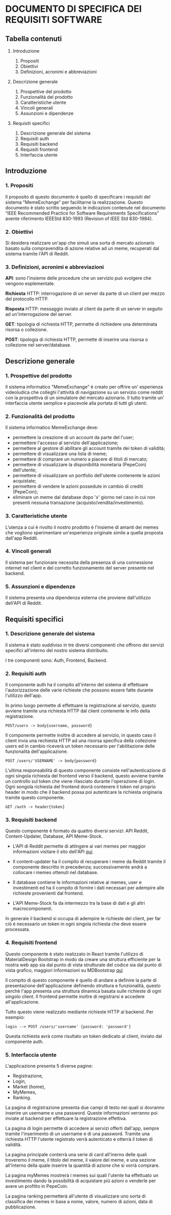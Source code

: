 # DOCUMENTO DI SPECIFICA DEI REQUISITI SOFTWARE

## Tabella contenuti

1. Introduzione

   1. Propositi
   2. Obiettivi
   3. Definizioni, acronimi e abbreviazioni

2. Descrizione generale

   1. Prospettive del prodotto
   2. Funzionalità del prodotto
   3. Caratteristiche utente
   4. Vincoli generali
   5. Assunzioni e dipendenze

3. Requisiti specifici

   1. Descrizione generale del sistema
   2. Requisiti auth
   3. Requisiti backend
   4. Requisiti frontend
   5. Interfaccia utente

## Introduzione

### 1. Propositi

Il proposito di questo documento è quello di specificare i requisiti del sistema "MemeExchange" per facilitarne la realizzazione.
Questo documento è stato scritto seguendo le indicazioni contenute nel documento “IEEE Recommended Practice for Software Requirements Specifications” avente riferimento IEEEStd 830-1993 (Revision of IEEE Std 830-1984).

### 2. Obiettivi

Si desidera realizzare un'app che simuli una sorta di mercato azionario basato sulla compravendita di azione relative ad un meme, recuperati dal sistema tramite l'API di Reddit.

### 3. Definizioni, acronimi e abbreviazioni

**API**: sono l'insieme delle procedure che un servizio può svolgere che vengono esplementate.

**Richiesta** HTTP: interrogazione di un server da parte di un client per mezzo del protocollo HTTP.

**Risposta** HTTP: messaggio inviato al client da parte di un server in seguito ad un'interrogazione del server.

**GET**: tipologia di richiesta HTTP, permette di richiedere una determinata risorsa o collezione.

**POST**: tipologia di richiesta HTTP, permette di inserire una risorsa o collezione nel server/database.

## Descrizione generale

### 1. Prospettive del prodotto

Il sistema informatico "MemeExchange" è creato per offrire un' esperienza videoludica che colleghi l'attività di navigazione su un servizio come reddit con la prospettiva di un simulatore del mercato azionario. Il tutto tramite un' interfaccia utente semplice e piacevole alla portata di tutti gli utenti.

### 2. Funzionalità del prodotto

Il sistema informatico MemeExchange deve:

- permettere la creazione di un account da parte del l'user;
- permettere l'accesso al servizio dell'applicazione;
- permettere al gestore di abilitare gli account tramite dei token di validità;
- permettere di visualizzare una lista di meme;
- permettere di comprare un numero a piacere di titoli di mercato;
- permettere di visualizzare la disponibilità monetaria (PepeCoin) dell'utente;
- permettere di visualizzare un portfolio dell'utente contenente le azioni acquistate;
- permettere di vendere le azioni possedute in cambio di crediti (PepeCoin);
- eliminare un meme dal database dopo 'x' giorno nel caso in cui non presenti nessuna transazione (acquisto/vendita/investimento).

### 3. Caratteristiche utente

L’utenza a cui è rivolto il nostro prodotto è l'insieme di amanti dei memes che vogliono sperimentare un'esperienza originale simile a quella proposta dall'app Reddit.

### 4. Vincoli generali

Il sistema per funzionare necessita della presenza di una connessione internet nel client e del corretto funzionamento del server presente nel backend.

### 5. Assunzioni e dipendenze

Il sistema presenta una dipendenza esterna che proviene dall'utilizzo dell'API di Reddit.

## Requisiti specifici

### 1. Descrizione generale del sistema

Il sistema è stato suddiviso in tre diversi componenti che offrono dei servizi specifici all'interno del nostro sistema distribuito.

I tre componenti sono: Auth, Frontend, Backend.

### 2. Requisiti auth

Il componente auth ha il compito all'interno del sistema di effettuare l'autorizzazione delle varie richieste che possono essere fatte durante l'utilizzo dell'app.

In primo luogo permette di effettuare la registrazione al servizio, questo avviene tramite una richiesta HTTP dal client contenente le info della registrazione.

`POST/users -> body{username, password}`

Il componente permette inoltre di accedere al servizio, in questo caso il client invia una rechiesta HTTP ad una risorsa specifica della collezione users ed in cambio riceverà un token necessario per l'abilitazione delle funzionalità dell'applicazione.

`POST /users/'USERNAME' -> body{password}`

L'ultima responsabilità di questo componente consiste nell'autenticazione di ogni singola richiesta del frontend verso il backend, questo avviene tramite un controllo sul token che viene rilasciato durante l'operazione di login. Ogni songola richiesta del frontend dovrà contenere il token nel proprio header in modo che il backend possa poi autenticare la richiesta originaria tramite questo componente.

`GET /auth -> header{token}`

### 3. Requisiti backend

Questo componente è formato da quattro diversi servizi: API Reddit, Content-Updater, Database, API Meme-Stock.

- L'API di Reddit permette di attingere ai vari memes per maggior informazioni visitare il sito dell'API [qui](HTTPs://www.reddit.com/dev/API/).

- Il content-updater ha il compito di recuperare i meme da Reddit tramite il componente descritto in precedenza; successivamente andrà a collocare i memes ottenuti nel database.

- Il database contiene le informazioni relative ai memes, user e investimenti ed ha il compito di fornire i dati necessari per adempire alle richieste provenienti dal frontend.

- L'API Meme-Stock fa da intermezzo tra la base di dati e gli altri macrocomponenti.

In generale il backend si occupa di adempire le richieste del client, per far ciò è necessario un token in ogni singola richiesta che deve essere processata.

### 4. Requisiti frontend

Questo componente è stato realizzato in React tramite l'utilizzo di MaterialDesign Bootstrap in modo da creare una struttura efficiente per la nostra web app sia dal punto di vista strutturale del codice sia dal punto di vista grafico,
maggiori informazioni su MDBootstrap [qui](HTTPs://mdbootstrap.com/docs/react/)

Il compito di questo componente è quello di andare a definire la parte di presentazione dell'applicazione definendo struttura e funzionalità, questo perchè l'app presenta una struttura dinamica basata sulle richieste di ogni singolo client.
Il frontend permette inoltre di registrarsi e accedere all'applicazione.

Tutto questo viene realizzato mediante richieste HTTP al backend.
Per esempio:

`login --> POST /users/'username' {password: 'password'}`

Questa richiesta avrà come risultato un token dedicato al client, inviato dal componente auth.

### 5. Interfaccia utente

L'applicazione presenta 5 diverse pagine:

- Registrazione,
- Login,
- Market (home),
- MyMemes,
- Ranking.

La pagina di registrazione presenta due campi di testo nei quali si dovranno inserire un username e una password. Queste informazioni verranno poi inviate al backend per effettuare la registrazione effettiva.

La pagina di login permette di accedere ai servizi offerti dall'app, sempre tramite l'inserimento di un username e di una password. Tramite una richiesta HTTP l'utente registrato verrà autenticato e otterrà il token di validità.

La pagina principale conterrà una serie di card all'inerno delle quali troveremo il meme, il titolo del meme, il valore del meme, e una sezione all'interno della quale inserire la quantità di azione che si vorrà comprare.

La pagina myMemes mostrerà i memes sui quali l'utente ha effettuato un investimento dando la possibilità di acquistare più azioni o venderle per avere un profitto in PepeCoin.

La pagina ranking permetterà all'utente di visualizzare uno sorta di classifica dei memes in base a nome, valore, numero di azioni, data di pubblicazione.
